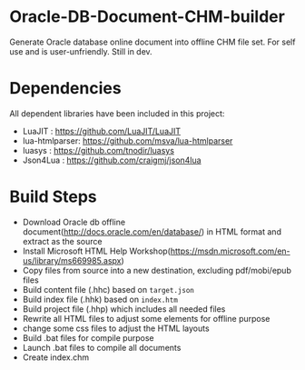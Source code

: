 # Oracle-DB-Document-CHM-builder
Generate Oracle database online document into offline CHM file set. For self use and is user-unfriendly. Still in dev.

# Dependencies
All dependent libraries have been included in this project:
* LuaJIT        : https://github.com/LuaJIT/LuaJIT
* lua-htmlparser: https://github.com/msva/lua-htmlparser
* luasys        : https://github.com/tnodir/luasys
* Json4Lua      : https://github.com/craigmj/json4lua

# Build Steps
* Download Oracle db offline document(http://docs.oracle.com/en/database/) in HTML format and extract as the source
* Install Microsoft HTML Help Workshop(https://msdn.microsoft.com/en-us/library/ms669985.aspx)
* Copy files from source into a new destination, excluding pdf/mobi/epub files
* Build content file (.hhc) based on `target.json`
* Build index file (.hhk) based on `index.htm`
* Build project file (.hhp) which includes all needed files
* Rewrite all HTML files to adjust some elements for offline purpose
* change some css files to adjust the HTML layouts
* Build .bat files for compile purpose
* Launch .bat files to compile all documents
* Create index.chm 
